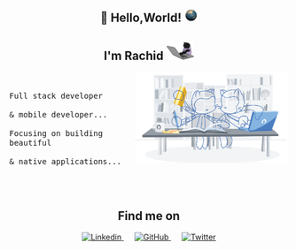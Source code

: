 <h2 align="center">
👋  Hello,World!
  <img alt="Earth" src="https://github.com/rachidoubahmane99/rachidoubahmane99/blob/main/assets/earth.gif" width="24px"/>
</h2>

<h2 align="center">
    I'm
    Rachid
    <img alt="dev_cat" src="https://github.com/rachidoubahmane99/rachidoubahmane99/blob/main/assets/dev_cat.gif" width="50"> 
</h2>

<img width="55%" align="right" alt="Bootcamp" src="https://github.com/rachidoubahmane99/rachidoubahmane99/blob/main/assets/github%20workbench.png"/>

<p align="left">
  <samp>
    <br><br>
    Full stack developer
    <br><br>
     & mobile developer...
    <br><br>
    Focusing on building beautiful
    <br><br> 
    & native applications...
  </samp>
</p>


<br><br>
<h2 align="center">Find me on</h2>

<p align="center">

  <a href="https://linkedin.com/in/rachid-oubahmane">
    <img  alt="Linkedin" width="22px" src="https://image.flaticon.com/icons/png/512/174/174857.png"/>
  </a>
  &nbsp&nbsp&nbsp&nbsp
  <a href="https://github.com/rachidoubahmane99">
    <img alt="GitHub" width="22px" src="https://upload.wikimedia.org/wikipedia/commons/9/91/Octicons-mark-github.svg"/>
  </a>
  &nbsp&nbsp&nbsp&nbsp
  <a href="https://twitter.com/RachidOubahmane">
    <img alt="Twitter" width="22px" src="https://upload.wikimedia.org/wikipedia/fr/thumb/c/c8/Twitter_Bird.svg/1259px-Twitter_Bird.svg.png"/>
  </a>

</p>



<!---
rachidoubahmane99/rachidoubahmane99 is a ✨ special ✨ repository because its `README.md` (this file) appears on your GitHub profile.
You can click the Preview link to take a look at your changes.
--->
